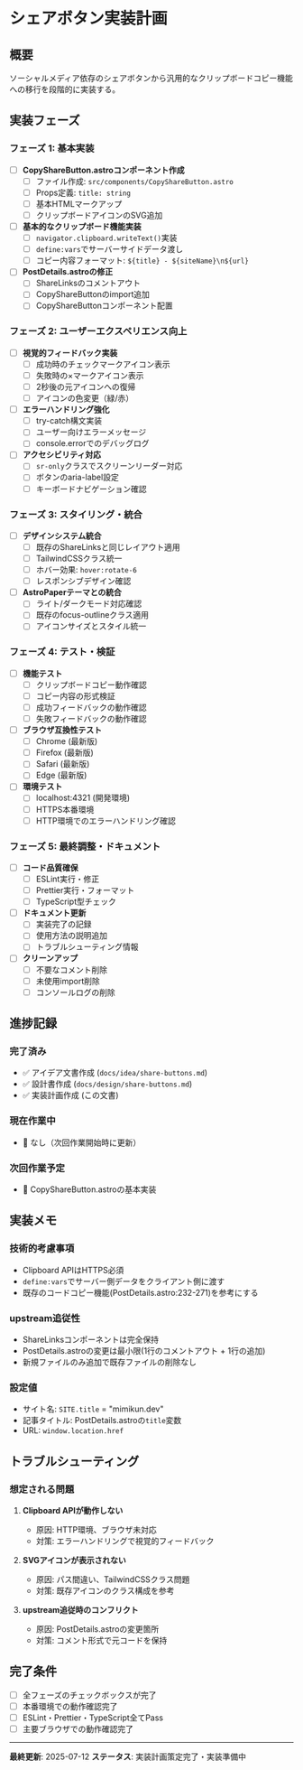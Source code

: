 # シェアボタン実装計画

## 概要

ソーシャルメディア依存のシェアボタンから汎用的なクリップボードコピー機能への移行を段階的に実装する。

## 実装フェーズ

### フェーズ 1: 基本実装

- [ ] **CopyShareButton.astroコンポーネント作成**
  - [ ] ファイル作成: `src/components/CopyShareButton.astro`
  - [ ] Props定義: `title: string`
  - [ ] 基本HTMLマークアップ
  - [ ] クリップボードアイコンのSVG追加

- [ ] **基本的なクリップボード機能実装**
  - [ ] `navigator.clipboard.writeText()`実装
  - [ ] `define:vars`でサーバーサイドデータ渡し
  - [ ] コピー内容フォーマット: `${title} - ${siteName}\n${url}`

- [ ] **PostDetails.astroの修正**
  - [ ] ShareLinksのコメントアウト
  - [ ] CopyShareButtonのimport追加
  - [ ] CopyShareButtonコンポーネント配置

### フェーズ 2: ユーザーエクスペリエンス向上

- [ ] **視覚的フィードバック実装**
  - [ ] 成功時のチェックマークアイコン表示
  - [ ] 失敗時の×マークアイコン表示
  - [ ] 2秒後の元アイコンへの復帰
  - [ ] アイコンの色変更（緑/赤）

- [ ] **エラーハンドリング強化**
  - [ ] try-catch構文実装
  - [ ] ユーザー向けエラーメッセージ
  - [ ] console.errorでのデバッグログ

- [ ] **アクセシビリティ対応**
  - [ ] `sr-only`クラスでスクリーンリーダー対応
  - [ ] ボタンのaria-label設定
  - [ ] キーボードナビゲーション確認

### フェーズ 3: スタイリング・統合

- [ ] **デザインシステム統合**
  - [ ] 既存のShareLinksと同じレイアウト適用
  - [ ] TailwindCSSクラス統一
  - [ ] ホバー効果: `hover:rotate-6`
  - [ ] レスポンシブデザイン確認

- [ ] **AstroPaperテーマとの統合**
  - [ ] ライト/ダークモード対応確認
  - [ ] 既存のfocus-outlineクラス適用
  - [ ] アイコンサイズとスタイル統一

### フェーズ 4: テスト・検証

- [ ] **機能テスト**
  - [ ] クリップボードコピー動作確認
  - [ ] コピー内容の形式検証
  - [ ] 成功フィードバックの動作確認
  - [ ] 失敗フィードバックの動作確認

- [ ] **ブラウザ互換性テスト**
  - [ ] Chrome (最新版)
  - [ ] Firefox (最新版)
  - [ ] Safari (最新版)
  - [ ] Edge (最新版)

- [ ] **環境テスト**
  - [ ] localhost:4321 (開発環境)
  - [ ] HTTPS本番環境
  - [ ] HTTP環境でのエラーハンドリング確認

### フェーズ 5: 最終調整・ドキュメント

- [ ] **コード品質確保**
  - [ ] ESLint実行・修正
  - [ ] Prettier実行・フォーマット
  - [ ] TypeScript型チェック

- [ ] **ドキュメント更新**
  - [ ] 実装完了の記録
  - [ ] 使用方法の説明追加
  - [ ] トラブルシューティング情報

- [ ] **クリーンアップ**
  - [ ] 不要なコメント削除
  - [ ] 未使用import削除
  - [ ] コンソールログの削除

## 進捗記録

### 完了済み
- ✅ アイデア文書作成 (`docs/idea/share-buttons.md`)
- ✅ 設計書作成 (`docs/design/share-buttons.md`)
- ✅ 実装計画作成 (この文書)

### 現在作業中
- 🔄 なし（次回作業開始時に更新）

### 次回作業予定
- 📝 CopyShareButton.astroの基本実装

## 実装メモ

### 技術的考慮事項
- Clipboard APIはHTTPS必須
- `define:vars`でサーバー側データをクライアント側に渡す
- 既存のコードコピー機能(PostDetails.astro:232-271)を参考にする

### upstream追従性
- ShareLinksコンポーネントは完全保持
- PostDetails.astroの変更は最小限(1行のコメントアウト + 1行の追加)
- 新規ファイルのみ追加で既存ファイルの削除なし

### 設定値
- サイト名: `SITE.title` = "mimikun.dev"
- 記事タイトル: PostDetails.astroの`title`変数
- URL: `window.location.href`

## トラブルシューティング

### 想定される問題
1. **Clipboard APIが動作しない**
   - 原因: HTTP環境、ブラウザ未対応
   - 対策: エラーハンドリングで視覚的フィードバック

2. **SVGアイコンが表示されない**
   - 原因: パス間違い、TailwindCSSクラス問題
   - 対策: 既存アイコンのクラス構成を参考

3. **upstream追従時のコンフリクト**
   - 原因: PostDetails.astroの変更箇所
   - 対策: コメント形式で元コードを保持

## 完了条件

- [ ] 全フェーズのチェックボックスが完了
- [ ] 本番環境での動作確認完了
- [ ] ESLint・Prettier・TypeScript全てPass
- [ ] 主要ブラウザでの動作確認完了

---

**最終更新**: 2025-07-12
**ステータス**: 実装計画策定完了・実装準備中